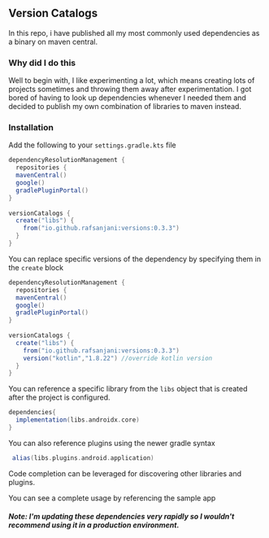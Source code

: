 
## Version Catalogs
In this repo, i have published all my most commonly used dependencies as a binary on maven central. 

### Why did I do this
Well to begin with, I like experimenting a lot, which means creating lots of projects sometimes and throwing them away after experimentation.  I got bored of having to look up dependencies whenever I needed them and decided to publish my own combination of libraries to maven instead. 

### Installation
Add the following to your `settings.gradle.kts` file

```gradle
dependencyResolutionManagement {  
  repositories {  
  mavenCentral()  
  google()  
  gradlePluginPortal()  
}  
  
versionCatalogs {  
  create("libs") {  
    from("io.github.rafsanjani:versions:0.3.3")
  }  
}
```

You can replace specific versions of the dependency by specifying them in the `create` block

```gradle
dependencyResolutionManagement {  
  repositories {  
  mavenCentral()  
  google()  
  gradlePluginPortal()  
}  
  
versionCatalogs {  
  create("libs") {  
    from("io.github.rafsanjani:versions:0.3.3")
    version("kotlin","1.8.22") //override kotlin version
  }  
}  
```

You can reference a specific library from the `libs` object that is created after the project is configured. 

```gradle
dependencies{
  implementation(libs.androidx.core)
}
```

You can also reference plugins using the newer gradle syntax

```gradle
 alias(libs.plugins.android.application)
```

Code completion can be leveraged for discovering other libraries and plugins. 


You can see a complete usage by referencing the sample app


##### Note: I'm updating these dependencies very rapidly so I wouldn't recommend using it in a production environment. 
